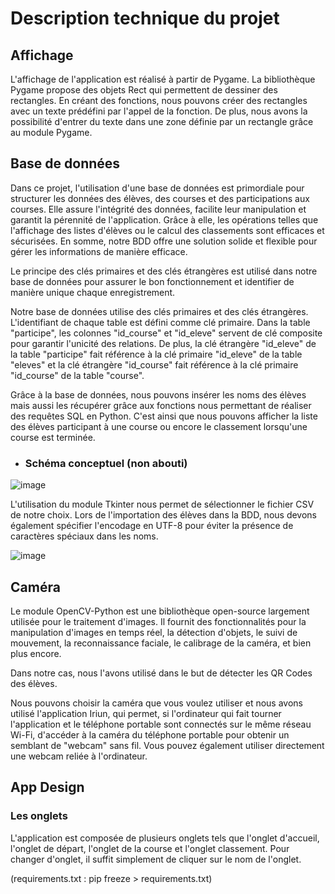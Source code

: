 # Description technique du projet

## Affichage

L'affichage de l'application est réalisé à partir de Pygame. La bibliothèque Pygame propose des objets Rect qui permettent de dessiner des rectangles. En créant des fonctions, nous pouvons créer des rectangles avec un texte prédéfini par l'appel de la fonction. De plus, nous avons la possibilité d'entrer du texte dans une zone définie par un rectangle grâce au module Pygame.

## Base de données

Dans ce projet, l'utilisation d'une base de données est primordiale pour structurer les données des élèves, des courses et des participations aux courses. Elle assure l'intégrité des données, facilite leur manipulation et garantit la pérennité de l'application. Grâce à elle, les opérations telles que l'affichage des listes d'élèves ou le calcul des classements sont efficaces et sécurisées. En somme, notre BDD offre une solution solide et flexible pour gérer les informations de manière efficace.

Le principe des clés primaires et des clés étrangères est utilisé dans notre base de données pour assurer le bon fonctionnement et identifier de manière unique chaque enregistrement.

Notre base de données utilise des clés primaires et des clés étrangères. L'identifiant de chaque table est défini comme clé primaire. Dans la table "participe", les colonnes "id_course" et "id_eleve" servent de clé composite pour garantir l'unicité des relations. De plus, la clé étrangère "id_eleve" de la table "participe" fait référence à la clé primaire "id_eleve" de la table "eleves" et la clé étrangère "id_course" fait référence à la clé primaire "id_course" de la table "course".

Grâce à la base de données, nous pouvons insérer les noms des élèves mais aussi les récupérer grâce aux fonctions nous permettant de réaliser des requêtes SQL en Python. C'est ainsi que nous pouvons afficher la liste des élèves participant à une course ou encore le classement lorsqu'une course est terminée.

  - ### Schéma conceptuel (non abouti)
  
  ![image](https://github.com/RB-2804/Cr0ss-iT/assets/130835974/8b9f2090-18c7-446a-aef5-8e6a9d193e28)

L'utilisation du module Tkinter nous permet de sélectionner le fichier CSV de notre choix. Lors de l'importation des élèves dans la BDD, nous devons également spécifier l'encodage en UTF-8 pour éviter la présence de caractères spéciaux dans les noms.

![image](https://github.com/RB-2804/Cr0ss-iT/assets/130835974/82d55768-fcd8-48af-9c92-39b79900e3cf)

## Caméra

Le module OpenCV-Python est une bibliothèque open-source largement utilisée pour le traitement d'images. Il fournit des fonctionnalités pour la manipulation d'images en temps réel, la détection d'objets, le suivi de mouvement, la reconnaissance faciale, le calibrage de la caméra, et bien plus encore.

Dans notre cas, nous l'avons utilisé dans le but de détecter les QR Codes des élèves.

Nous pouvons choisir la caméra que vous voulez utiliser et nous avons utilisé l'application Iriun, qui permet, si l'ordinateur qui fait tourner l'application et le téléphone portable sont connectés sur le même réseau Wi-Fi, d'accéder à la caméra du téléphone portable pour obtenir un semblant de "webcam" sans fil. Vous pouvez également utiliser directement une webcam reliée à l'ordinateur.

## App Design

### Les onglets

L'application est composée de plusieurs onglets tels que l'onglet d'accueil, l'onglet de départ, l'onglet de la course et l'onglet classement. Pour changer d'onglet, il suffit simplement de cliquer sur le nom de l'onglet.

(requirements.txt : pip freeze > requirements.txt)
